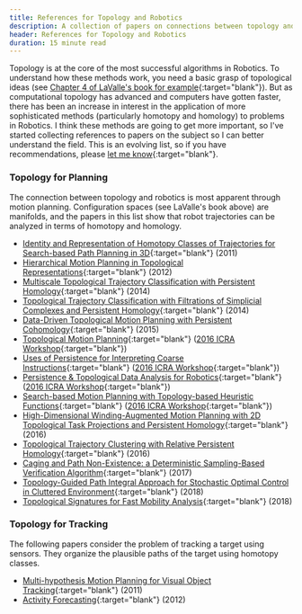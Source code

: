 ```yaml
---
title: References for Topology and Robotics
description: A collection of papers on connections between topology and robotics
header: References for Topology and Robotics
duration: 15 minute read
---
```


Topology is at the core of the most successful algorithms in
Robotics. To understand how these methods work, you need a basic grasp
of topological ideas (see [Chapter 4 of LaValle's book for
example](http://planning.cs.uiuc.edu/){:target="blank"}). But as
computational topology has advanced and computers have gotten faster,
there has been an increase in interest in the application of more
sophisticated methods (particularly homotopy and homology) to problems
in Robotics. I think these methods are going to get more important, so
I've started collecting references to papers on the subject so I can
better understand the field. This is an evolving list, so if you have
recommendations, please [let me
know](https://twitter.com/richardkelley){:target="blank"}.

### Topology for Planning

The connection between topology and robotics is most apparent through
motion planning. Configuration spaces (see LaValle's book above) are
manifolds, and the papers in this list show that robot trajectories
can be analyzed in terms of homotopy and homology.

- [Identity and Representation of Homotopy Classes of Trajectories for Search-based Path Planning in 3D](http://www.roboticsproceedings.org/rss07/p02.html){:target="blank"} (2011)
- [Hierarchical Motion Planning in Topological Representations](http://www.roboticsproceedings.org/rss08/p59.pdf){:target="blank"} (2012)
- [Multiscale Topological Trajectory Classification with Persistent Homology](http://www.roboticsproceedings.org/rss10/p54.pdf){:target="blank"} (2014)
- [Topological Trajectory Classification with Filtrations of Simplicial Complexes and Persistent Homology](https://journals.sagepub.com/doi/abs/10.1177/0278364915586713){:target="blank"} (2014)
- [Data-Driven Topological Motion Planning with Persistent Cohomology](http://www.roboticsproceedings.org/rss11/p49.pdf){:target="blank"} (2015)
- [Topological Motion Planning](http://www.csc.kth.se/icra2016topology/sbhattacharya.pdf){:target="blank"} ([2016 ICRA Workshop](http://www.csc.kth.se/icra2016topology/){:target="blank"}) 
- [Uses of Persistence for Interpreting Coarse Instructions](http://www.csc.kth.se/icra2016topology/sramamoorthy.pdf){:target="blank"} ([2016 ICRA Workshop](http://www.csc.kth.se/icra2016topology/){:target="blank"})
- [Persistence & Topological Data Analysis for Robotics](http://www.csc.kth.se/icra2016topology/ftpokorny.pdf){:target="blank"} ([2016 ICRA Workshop](http://www.csc.kth.se/icra2016topology/){:target="blank"})
- [Search-based Motion Planning with Topology-based Heuristic Functions](http://www.csc.kth.se/icra2016topology/mlikhachev.pdf){:target="blank"} ([2016 ICRA Workshop](http://www.csc.kth.se/icra2016topology/){:target="blank"})
- [High-Dimensional Winding-Augmented Motion Planning with 2D Topological Task Projections and Persistent Homology](https://ieeexplore.ieee.org/document/7487113){:target="blank"} (2016)
- [Topological Trajectory Clustering with Relative Persistent Homology](https://ieeexplore.ieee.org/document/7487092){:target="blank"} (2016)
- [Caging and Path Non-Existence: a Deterministic Sampling-Based Verification Algorithm](https://crvs.github.io/files/path_non_ex.pdf){:target="blank"} (2017)
- [Topology-Guided Path Integral Approach for Stochastic Optimal Control in Cluttered Environment](https://arxiv.org/abs/1603.05099){:target="blank"} (2018)
- [Topological Signatures for Fast Mobility Analysis](http://homepages.inf.ed.ac.uk/rsarkar/papers/forms-signature.pdf){:target="blank"} (2018)

### Topology for Tracking

The following papers consider the problem of tracking a target using
sensors. They organize the plausible paths of the target using
homotopy classes.

- [Multi-hypothesis Motion Planning for Visual Object Tracking](https://www.cis.upenn.edu/~jshi/papers/ICCV-2011-Tracking-Planning.pdf){:target="blank"} (2011)
- [Activity Forecasting](http://www.cs.cmu.edu/~kkitani/pdf/KZBH-ECCV12.pdf){:target="blank"} (2012)